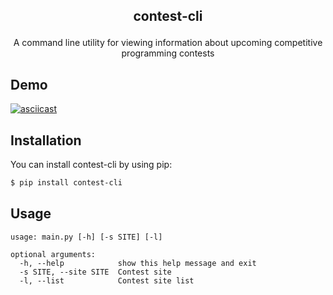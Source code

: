 ## <p align='center'>contest-cli</p>

<p align='center'>A command line utility for viewing information about upcoming competitive programming contests</p>

## Demo
[![asciicast](https://asciinema.org/a/VrB0t8M4knRjVfEr4lUPf8oSv.svg)](https://asciinema.org/a/VrB0t8M4knRjVfEr4lUPf8oSv)

## Installation

You can install contest-cli by using pip:

```bash
$ pip install contest-cli
```

## Usage

```
usage: main.py [-h] [-s SITE] [-l]

optional arguments:
  -h, --help            show this help message and exit
  -s SITE, --site SITE  Contest site
  -l, --list            Contest site list
```
